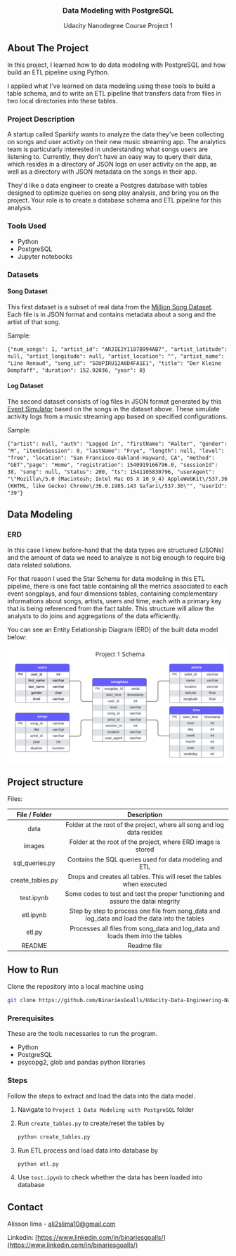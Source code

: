 <h3 align="center">Data Modeling with PostgreSQL</h3>
<p align="center">
 Udacity Nanodegree Course Project 1
 <br />
</p>

<!-- ABOUT THE PROJECT -->

## About The Project

In this project, I learned how to do data modeling with PostgreSQL and how build an ETL pipeline using Python.

I applied what I've learned on data modeling using these tools to build a table schema, and to write an ETL pipeline that transfers data from files in two local directories into these tables.

### Project Description

A startup called Sparkify wants to analyze the data they've been collecting on songs and user activity on their new music streaming app. The analytics team is particularly interested in understanding what songs users are listening to. Currently, they don't have an easy way to query their data, which resides in a directory of JSON logs on user activity on the app, as well as a directory with JSON metadata on the songs in their app.

They'd like a data engineer to create a Postgres database with tables designed to optimize queries on song play analysis, and bring you on the project. Your role is to create a database schema and ETL pipeline for this analysis.

### Tools Used

* Python
* PostgreSQL
* Jupyter notebooks

### Datasets
#### Song Dataset

This first dataset is a subset of real data from the [Million Song Dataset](http://millionsongdataset.com/). Each file is in JSON format and contains metadata about a song and the artist of that song.

Sample:
```
{"num_songs": 1, "artist_id": "ARJIE2Y1187B994AB7", "artist_latitude": null, "artist_longitude": null, "artist_location": "", "artist_name": "Line Renaud", "song_id": "SOUPIRU12A6D4FA1E1", "title": "Der Kleine Dompfaff", "duration": 152.92036, "year": 0}
```

#### Log Dataset

The second dataset consists of log files in JSON format generated by this [Event Simulator](https://github.com/Interana/eventsim) based on the songs in the dataset above. These simulate activity logs from a music streaming app based on specified configurations.

Sample:
```
{"artist": null, "auth": "Logged In", "firstName": "Walter", "gender": "M", "itemInSession": 0, "lastName": "Frye", "length": null, "level": "free", "location": "San Francisco-Oakland-Hayward, CA", "method": "GET","page": "Home", "registration": 1540919166796.0, "sessionId": 38, "song": null, "status": 200, "ts": 1541105830796, "userAgent": "\"Mozilla\/5.0 (Macintosh; Intel Mac OS X 10_9_4) AppleWebKit\/537.36 (KHTML, like Gecko) Chrome\/36.0.1985.143 Safari\/537.36\"", "userId": "39"}
```



## Data Modeling

### ERD

In this case I knew before-hand that the data types are structured (JSONs) and the amount of data we need to analyze is not big enough to require big data related solutions.

For that reason I used the Star Schema for data modeling in this ETL pipeline, there is one fact table containing all the metrics associated to each event songplays, and four dimensions tables, containing complementary informations about songs, artists, users and time, each with a primary key that is being referenced from the fact table. This structure will allow the analysts to do joins and aggregations of the data efficiently.


You can see an Entity Eelationship Diagram (ERD) of the built data model below:

![database](./images/Project%201%20ERD.png)

## Project structure

Files:

|  File / Folder   |                         Description                          |
| :--------------: | :----------------------------------------------------------: |
|       data       | Folder at the root of the project, where all song and log data resides |
|      images      |  Folder at the root of the project, where ERD image is stored  |
|  sql_queries.py  |      Contains the SQL queries used for data modeling and ETL      |
| create_tables.py |         Drops and creates all tables. This will reset the tables when executed |
|    test.ipynb    | Some codes to test and test the proper functioning and assure the datai ntegrity |
|    etl.ipynb     | Step by step to process one file from song_data and log_data and load the data into the tables |
|      etl.py      | Processes all files from song_data and log_data and loads them into the tables |
|      README      |                         Readme file                          |



## How to Run

Clone the repository into a local machine using

```sh
git clone https://github.com/BinariesGoalls/Udacity-Data-Engineering-Nanodegree
```

### Prerequisites

These are the tools necessaries to run the program.

* Python
* PostgreSQL
* psycopg2, glob and pandas python libraries

### Steps

Follow the steps to extract and load the data into the data model.

1. Navigate to `Project 1 Data Modeling with PostgreSQL` folder

2. Run `create_tables.py` to create/reset the tables by

   ```python
   python create_tables.py
   ```

3. Run ETL process and load data into database by 

   ```python
   python etl.py
   ```

4. Use `test.ipynb` to check whether the data has been loaded into database



<!-- CONTACT -->

## Contact

Alisson lima - ali2slima10@gmail.com

Linkedin: [https://www.linkedin.com/in/binariesgoalls/](https://www.linkedin.com/in/binariesgoalls/)
